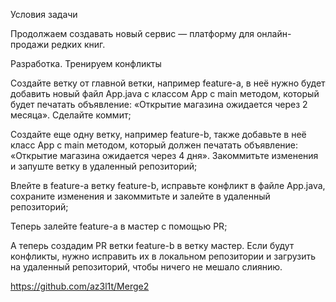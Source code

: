 Условия задачи

Продолжаем создавать новый сервис — платформу для онлайн-продажи редких книг.

Разработка. Тренируем конфликты

Создайте ветку от главной ветки, например feature-a, в неё нужно будет добавить новый файл App.java с классом App с main методом, который будет печатать объявление: «Открытие магазина ожидается через 2 месяца». Сделайте коммит;

Создайте еще одну ветку, например feature-b, также добавьте в неё класс App с main методом, который должен печатать объявление: «Открытие магазина ожидается через 4 дня». Закоммитьте изменения и запуште ветку в удаленный репозиторий;

Влейте в feature-a ветку feature-b, исправьте конфликт в файле App.java, сохраните изменения и закоммитьте и залейте в удаленный репозиторий;

Теперь залейте feature-a в мастер с помощью PR;

А теперь создадим PR ветки feature-b в ветку мастер. Если будут конфликты, нужно исправить их в локальном репозитории и загрузить на удаленный репозиторий, чтобы ничего не мешало слиянию.

https://github.com/az3l1t/Merge2